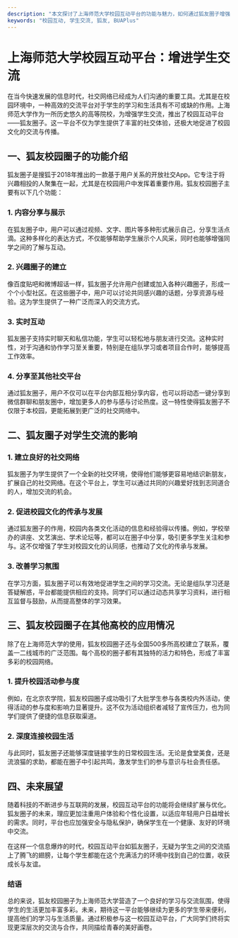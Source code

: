 ```yaml
---
description: "本文探讨了上海师范大学校园互动平台的功能与魅力，如何通过狐友圈子增强学生之间的交流与互动。"
keywords: "校园互动, 学生交流, 狐友, BUAPlus"
---
```

# 上海师范大学校园互动平台：增进学生交流

在当今快速发展的信息时代，社交网络已经成为人们沟通的重要工具。尤其是在校园环境中，一种高效的交流平台对于学生的学习和生活具有不可或缺的作用。上海师范大学作为一所历史悠久的高等院校，为增强学生交流，推出了校园互动平台——狐友圈子。这一平台不仅为学生提供了丰富的社交体验，还极大地促进了校园文化的交流与传播。

## 一、狐友校园圈子的功能介绍

狐友圈子是搜狐于2018年推出的一款基于用户关系的开放社交App。它专注于将兴趣相投的人聚集在一起，尤其是在校园用户中发挥着重要作用。狐友校园圈子主要有以下几个功能：

### 1. 内容分享与展示

在狐友圈子中，用户可以通过视频、文字、图片等多种形式展示自己，分享生活点滴。这种多样化的表达方式，不仅能够帮助学生展示个人风采，同时也能够增强同学之间的了解与互动。

### 2. 兴趣圈子的建立

像百度贴吧和微博超话一样，狐友圈子允许用户创建或加入各种兴趣圈子，形成一个个小型社区。在这些圈子中，用户可以讨论共同感兴趣的话题，分享资源与经验。这为学生提供了一种广泛而深入的交流方式。

### 3. 实时互动

狐友圈子支持实时聊天和私信功能，学生可以轻松地与朋友进行交流。这种实时性，对于沟通和协作学习至关重要，特别是在组队学习或者项目合作时，能够提高工作效率。

### 4. 分享至其他社交平台

通过狐友圈子，用户不仅可以在平台内部互相分享内容，也可以将动态一键分享到微信群聊和朋友圈中，增加更多人的参与感与讨论热度。这一特性使得狐友圈子不仅限于本校园，更能拓展到更广泛的社交网络中。

## 二、狐友圈子对学生交流的影响

### 1. 建立良好的社交网络

狐友圈子为学生提供了一个全新的社交环境，使得他们能够更容易地结识新朋友，扩展自己的社交网络。在这个平台上，学生可以通过共同的兴趣爱好找到志同道合的人，增加交流的机会。

### 2. 促进校园文化的传承与发展

通过狐友圈子的作用，校园内各类文化活动的信息和经验得以传播。例如，学校举办的讲座、文艺演出、学术论坛等，都可以在圈子中分享，吸引更多学生关注和参与。这不仅增强了学生对校园文化的认同感，也推动了文化的传承与发展。

### 3. 改善学习氛围

在学习方面，狐友圈子可以有效地促进学生之间的学习交流。无论是组队学习还是答疑解惑，平台都能提供相应的支持。同学们可以通过动态共享学习资料，进行相互监督与鼓励，从而提高整体的学习效果。

## 三、狐友校园圈子在其他高校的应用情况

除了在上海师范大学的使用，狐友校园圈子还与全国500多所高校建立了联系，覆盖一二线城市的广泛范围。每个高校的圈子都有其独特的活力和特色，形成了丰富多彩的校园网络。

### 1. 提升校园活动参与度

例如，在北京农学院，狐友校园圈子成功吸引了大批学生参与各类校内外活动，使得活动的参与度和影响力显著提升。这不仅为活动组织者减轻了宣传压力，也为同学们提供了便捷的信息获取渠道。

### 2. 深度连接校园生活

与此同时，狐友圈子还能够深度链接学生的日常校园生活。无论是食堂美食，还是流浪猫的求助，都能在圈子中引起共鸣，激发学生们的参与意识与社会责任感。

## 四、未来展望

随着科技的不断进步与互联网的发展，校园互动平台的功能将会继续扩展与优化。狐友圈子的未来，理应更加注重用户体验和个性化设置，以适应年轻用户日益增长的需求。同时，平台也应加强安全与隐私保护，确保学生在一个健康、友好的环境中交流。

在这样一个信息爆炸的时代，校园互动平台如狐友圈子，无疑为学生之间的交流插上了腾飞的翅膀，让每个学生都能在这个充满活力的环境中找到自己的位置，收获成长与友谊。

### 结语

总的来说，狐友校园圈子为上海师范大学营造了一个良好的学习与交流氛围，使得学生的生活更加丰富多彩。未来，期待这一平台能够继续为更多的学生带来便利，提高他们的学习与生活质量。通过积极参与这一校园互动平台，广大同学们终将实现更深层次的交流与合作，共同描绘青春的美好画卷。
